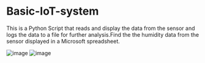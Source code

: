 # Basic-IoT-system
This is a Python Script that reads and display the data from the sensor and logs the data to a file for further analysis.Find the the humidity data from the sensor displayed in a Microsoft spreadsheet.

![image](https://github.com/Dungul020/Basic-IoT-system/assets/140886807/0b080c8a-8ec1-49af-aa14-196bb43add59)
![image](https://github.com/Dungul020/Basic-IoT-system/assets/140886807/e572cce8-7a30-42c4-ad6f-986619c56ee5)
